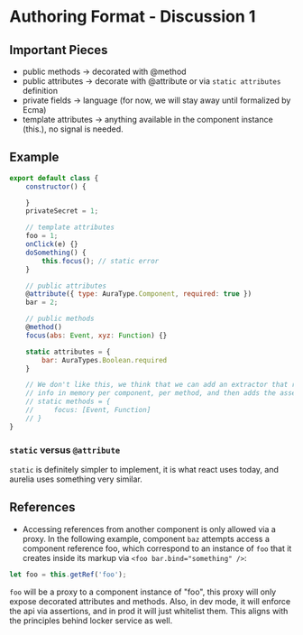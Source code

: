 # Authoring Format - Discussion 1

## Important Pieces

* public methods -> decorated with @method
* public attributes -> decorate with @attribute or via `static attributes` definition
* private fields -> language (for now, we will stay away until formalized by Ecma)
* template attributes -> anything available in the component instance (this.<something>), no signal is needed.

## Example

```js
export default class {
    constructor() {

    }
    privateSecret = 1;

    // template attributes
    foo = 1;
    onClick(e) {}
    doSomething() {
        this.focus(); // static error
    }

    // public attributes
    @attribute({ type: AuraType.Component, required: true })
    bar = 2;

    // public methods
    @method()
    focus(abs: Event, xyz: Function) {}

    static attributes = {
        bar: AuraTypes.Boolean.required
    }

    // We don't like this, we think that we can add an extractor that runs before the type checks, and store
    // info in memory per component, per method, and then adds the assertions during the regular babel transformation
    // static methods = {
    //     focus: [Event, Function]
    // }
}
```

### `static` versus `@attribute`

`static` is definitely simpler to implement, it is what react uses today, and aurelia uses something very similar.

## References

* Accessing references from another component is only allowed via a proxy. In the following example, component `baz` attempts access a component reference foo, which correspond to an instance of `foo` that it creates inside its markup via `<foo bar.bind="something" />`:

```js
let foo = this.getRef('foo');
```

`foo` will be a proxy to a component instance of "foo", this proxy will only expose decorated attributes and methods. Also, in dev mode, it will enforce the api via assertions, and in prod it will just whitelist them. This aligns with the principles behind locker service as well.

